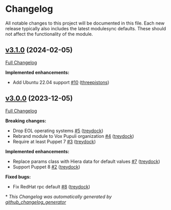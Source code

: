 # Changelog

All notable changes to this project will be documented in this file.
Each new release typically also includes the latest modulesync defaults.
These should not affect the functionality of the module.

## [v3.1.0](https://github.com/voxpupuli/puppet-nsswitch/tree/v3.1.0) (2024-02-05)

[Full Changelog](https://github.com/voxpupuli/puppet-nsswitch/compare/v3.0.0...v3.1.0)

**Implemented enhancements:**

- Add Ubuntu 22.04 support [\#10](https://github.com/voxpupuli/puppet-nsswitch/pull/10) ([threepistons](https://github.com/threepistons))

## [v3.0.0](https://github.com/voxpupuli/puppet-nsswitch/tree/v3.0.0) (2023-12-05)

[Full Changelog](https://github.com/voxpupuli/puppet-nsswitch/compare/aad76c5da4b95e53268bd2f6b23cf477aba3d0ef...v3.0.0)

**Breaking changes:**

- Drop EOL operating systems [\#5](https://github.com/voxpupuli/puppet-nsswitch/pull/5) ([treydock](https://github.com/treydock))
- Rebrand module to Vox Pupuli organization [\#4](https://github.com/voxpupuli/puppet-nsswitch/pull/4) ([treydock](https://github.com/treydock))
- Require at least Puppet 7 [\#3](https://github.com/voxpupuli/puppet-nsswitch/pull/3) ([treydock](https://github.com/treydock))

**Implemented enhancements:**

- Replace params class with Hiera data for default values [\#7](https://github.com/voxpupuli/puppet-nsswitch/pull/7) ([treydock](https://github.com/treydock))
- Support Puppet 8 [\#2](https://github.com/voxpupuli/puppet-nsswitch/pull/2) ([treydock](https://github.com/treydock))

**Fixed bugs:**

- Fix RedHat rpc default [\#8](https://github.com/voxpupuli/puppet-nsswitch/pull/8) ([treydock](https://github.com/treydock))



\* *This Changelog was automatically generated by [github_changelog_generator](https://github.com/github-changelog-generator/github-changelog-generator)*
